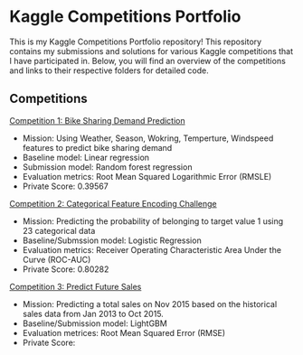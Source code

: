 # Kaggle Competitions Portfolio

This is my Kaggle Competitions Portfolio repository! This repository contains my submissions and solutions for various Kaggle competitions that I have participated in. Below, you will find an overview of the competitions and links to their respective folders for detailed code.

## Competitions

[Competition 1: Bike Sharing Demand Prediction](https://github.com/Bonniecoleman/Kaggle_competition/tree/main/Bike%20Sharing%20Demand)
* Mission: Using Weather, Season, Wokring, Temperture, Windspeed features to predict bike sharing demand
* Baseline model: Linear regression
* Submission model: Random forest regression 
* Evaluation metrics: Root Mean Squared Logarithmic Error (RMSLE)
* Private Score: 0.39567

[Competition 2: Categorical Feature Encoding Challenge](https://github.com/Bonniecoleman/Kaggle_competition/tree/main/Categorical%20Feature%20Encoding%20Challenge)
* Mission: Predicting the probability of belonging to target value 1 using 23 categorical data
* Baseline/Submssion model: Logistic Regression
* Evaluation metrics: Receiver Operating Characteristic Area Under the Curve (ROC-AUC)
* Private Score: 0.80282

[Competition 3: Predict Future Sales](https://github.com/Bonniecoleman/Kaggle_competition/tree/main/Predict%20Future%20Sales)
* Mission: Predicting a total sales on Nov 2015 based on the historical sales data from Jan 2013 to Oct 2015. 
* Baseline/Submission model: LightGBM
* Evaluation metrices: Root Mean Squared Error (RMSE)
* Private Score: 
